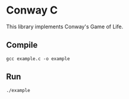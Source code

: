 # Conway C

This library implements Conway's Game of Life.

## Compile

```
gcc example.c -o example
```

## Run

```
./example
```
